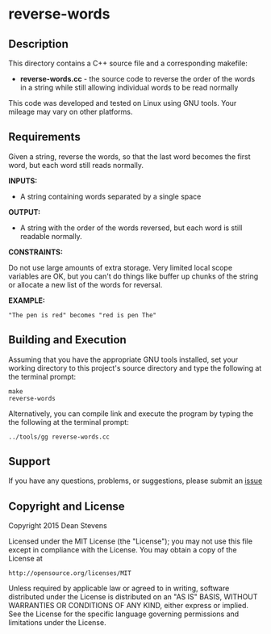 reverse-words
=========================

Description
----------------------

This directory contains a C++ source file and a corresponding makefile:

* **reverse-words.cc** - the source code to reverse the order of the words in
a string while still allowing individual words to be read normally

This code was developed and tested on Linux using GNU tools. Your mileage may
vary on other platforms.


Requirements
----------------------

Given a string, reverse the words, so that the last word becomes the 
first word, but each word still reads normally.

**INPUTS:**

* A string containing words separated by a single space

**OUTPUT:**

* A string with the order of the words reversed, but each word is
still readable normally.

**CONSTRAINTS:**

Do not use large amounts of extra storage.  Very limited local scope
variables are OK, but you can't do things like buffer up chunks
of the string or allocate a new list of the words for reversal.

**EXAMPLE:**

    "The pen is red" becomes "red is pen The"

Building and Execution
----------------------

Assuming that you have the appropriate GNU tools installed, set your
working directory to this project's source directory and type the following
at the terminal prompt:

    make
    reverse-words

Alternatively, you can compile link and execute the program by typing the
the following at the terminal prompt:

    ../tools/gg reverse-words.cc

Support
----------------------

If you have any questions, problems, or suggestions, please submit an
[issue](../../issues)

Copyright and License
----------------------

Copyright 2015 Dean Stevens

Licensed under the MIT License (the "License");
you may not use this file except in compliance with the License.
You may obtain a copy of the License at

    http://opensource.org/licenses/MIT

Unless required by applicable law or agreed to in writing, software
distributed under the License is distributed on an "AS IS" BASIS,
WITHOUT WARRANTIES OR CONDITIONS OF ANY KIND, either express or implied.
See the License for the specific language governing permissions and
limitations under the License.
